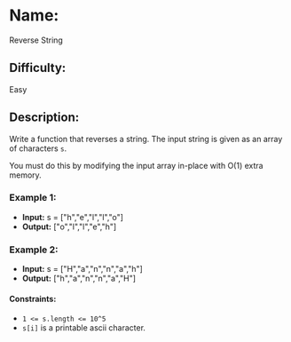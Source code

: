 # Name: 
Reverse String

## Difficulty: 
Easy

## Description: 
Write a function that reverses a string. The input string is given as an array of characters `s`.

You must do this by modifying the input array in-place with O(1) extra memory.

### Example 1:
- **Input:** s = ["h","e","l","l","o"]
- **Output:** ["o","l","l","e","h"]

### Example 2:
- **Input:** s = ["H","a","n","n","a","h"]
- **Output:** ["h","a","n","n","a","H"]

#### Constraints:
- `1 <= s.length <= 10^5`
- `s[i]` is a printable ascii character.